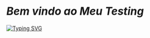 # *Bem vindo ao Meu Testing*

[![Typing SVG](https://readme-typing-svg.herokuapp.com/?color=15e5a6&size=35&center=true&vCenter=true&width=1000&lines=Ola+Meu+nome+é+Patrick;+Estudante+de+Análise+e+Desenvolvimento+de+Sistemas;Seja-vindo!:%29)](https://git.io/typing-svg) 
        
